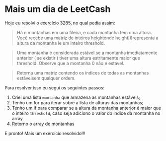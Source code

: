 # Mais um dia de LeetCash

Hoje eu resolvi o exercício 3285, no qual pedia assim:

> Há n montanhas em uma fileira, e cada montanha tem uma altura. Você recebe uma matriz de inteiros heightonde height[i]representa a altura da montanha ie um inteiro threshold.

> Uma montanha é considerada estável se a montanha imediatamente anterior ( se existir ) tiver uma altura estritamente maior que threshold. Observe que a montanha 0 não é estável.

> Retorna uma matriz contendo os índices de todas as montanhas estáveis ​​em qualquer ordem.


Para resolver isso eu segui os seguintes passos:

1. Criei uma lista `montanha` que armazena as montanhas estáveis;
2. Tenho um for para iterar sobre a lista de alturas das montanhas;
3. Tenho um if para comparar se a altura da montanha anterior é maior que o inteiro `threshold`, caso seja adiciono o valor do indice da montanha no array
4. Retorno o array de montanhas

E pronto! Mais um exercício resolvido!!!
 

